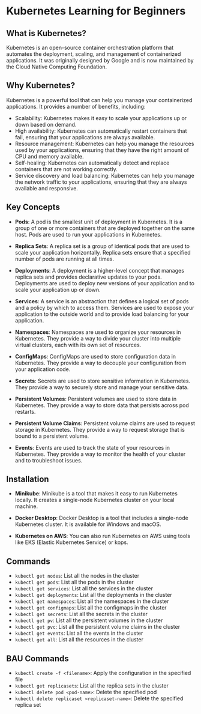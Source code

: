 # Kubernetes Learning for Beginners

## What is Kubernetes?

Kubernetes is an open-source container orchestration platform that automates the deployment, scaling, and management of containerized applications. It was originally designed by Google and is now maintained by the Cloud Native Computing Foundation.

## Why Kubernetes?

Kubernetes is a powerful tool that can help you manage your containerized applications. It provides a number of benefits, including:

-   Scalability: Kubernetes makes it easy to scale your applications up or down based on demand.
-   High availability: Kubernetes can automatically restart containers that fail, ensuring that your applications are always available.
-   Resource management: Kubernetes can help you manage the resources used by your applications, ensuring that they have the right amount of CPU and memory available.
-   Self-healing: Kubernetes can automatically detect and replace containers that are not working correctly.
-   Service discovery and load balancing: Kubernetes can help you manage the network traffic to your applications, ensuring that they are always available and responsive.

## Key Concepts

-   **Pods**: A pod is the smallest unit of deployment in Kubernetes. It is a group of one or more containers that are deployed together on the same host. Pods are used to run your applications in Kubernetes.

-   **Replica Sets**: A replica set is a group of identical pods that are used to scale your application horizontally. Replica sets ensure that a specified number of pods are running at all times.

-   **Deployments**: A deployment is a higher-level concept that manages replica sets and provides declarative updates to your pods. Deployments are used to deploy new versions of your application and to scale your application up or down.

-   **Services**: A service is an abstraction that defines a logical set of pods and a policy by which to access them. Services are used to expose your application to the outside world and to provide load balancing for your application.

-   **Namespaces**: Namespaces are used to organize your resources in Kubernetes. They provide a way to divide your cluster into multiple virtual clusters, each with its own set of resources.

-   **ConfigMaps**: ConfigMaps are used to store configuration data in Kubernetes. They provide a way to decouple your configuration from your application code.

-   **Secrets**: Secrets are used to store sensitive information in Kubernetes. They provide a way to securely store and manage your sensitive data.

-   **Persistent Volumes**: Persistent volumes are used to store data in Kubernetes. They provide a way to store data that persists across pod restarts.

-   **Persistent Volume Claims**: Persistent volume claims are used to request storage in Kubernetes. They provide a way to request storage that is bound to a persistent volume.

-   **Events**: Events are used to track the state of your resources in Kubernetes. They provide a way to monitor the health of your cluster and to troubleshoot issues.

## Installation

-   **Minikube**: Minikube is a tool that makes it easy to run Kubernetes locally. It creates a single-node Kubernetes cluster on your local machine.

-   **Docker Desktop**: Docker Desktop is a tool that includes a single-node Kubernetes cluster. It is available for Windows and macOS.

-   **Kubernetes on AWS**: You can also run Kubernetes on AWS using tools like EKS (Elastic Kubernetes Service) or kops.

## Commands

-   `kubectl get nodes`: List all the nodes in the cluster
-   `kubectl get pods`: List all the pods in the cluster
-   `kubectl get services`: List all the services in the cluster
-   `kubectl get deployments`: List all the deployments in the cluster
-   `kubectl get namespaces`: List all the namespaces in the cluster
-   `kubectl get configmaps`: List all the configmaps in the cluster
-   `kubectl get secrets`: List all the secrets in the cluster
-   `kubectl get pv`: List all the persistent volumes in the cluster
-   `kubectl get pvc`: List all the persistent volume claims in the cluster
-   `kubectl get events`: List all the events in the cluster
-   `kubectl get all`: List all the resources in the cluster

## BAU Commands

-   `kubectl create -f <filename>`: Apply the configuration in the specified file
-   `kubectl get replicasets`: List all the replica sets in the cluster
-   `kubectl delete pod <pod-name>`: Delete the specified pod
-   `kubectl delete replicaset <replicaset-name>`: Delete the specified replica set

